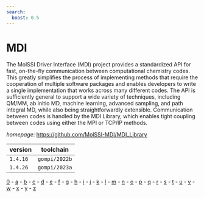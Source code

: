 ```yaml
---
search:
  boost: 0.5
---
```

# MDI

The MolSSI Driver Interface (MDI) project provides a  standardized API for fast, on-the-fly communication between computational  chemistry codes. This greatly simplifies the process of implementing  methods that require the cooperation of multiple software packages and  enables developers to write a single implementation that works across  many different codes. The API is sufficiently general to support a wide  variety of techniques, including QM/MM, ab initio MD, machine learning,  advanced sampling, and path integral MD, while also being straightforwardly  extensible. Communication between codes is handled by the MDI Library, which  enables tight coupling between codes using either the MPI or TCP/IP methods.

*homepage*: <https://github.com/MolSSI-MDI/MDI_Library>

version | toolchain
--------|----------
``1.4.16`` | ``gompi/2022b``
``1.4.26`` | ``gompi/2023a``

[0](../0/index.md) - [a](../a/index.md) - [b](../b/index.md) - [c](../c/index.md) - [d](../d/index.md) - [e](../e/index.md) - [f](../f/index.md) - [g](../g/index.md) - [h](../h/index.md) - [i](../i/index.md) - [j](../j/index.md) - [k](../k/index.md) - [l](../l/index.md) - [m](../m/index.md) - [n](../n/index.md) - [o](../o/index.md) - [p](../p/index.md) - [q](../q/index.md) - [r](../r/index.md) - [s](../s/index.md) - [t](../t/index.md) - [u](../u/index.md) - [v](../v/index.md) - [w](../w/index.md) - [x](../x/index.md) - [y](../y/index.md) - [z](../z/index.md)

